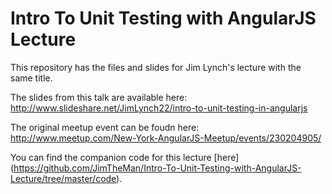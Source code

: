 # Intro To Unit Testing with AngularJS Lecture
This repository has the files and slides for Jim Lynch's lecture with the same title.

The slides from this talk are available here: http://www.slideshare.net/JimLynch22/intro-to-unit-testing-in-angularjs

The original meetup event can be foudn here: http://www.meetup.com/New-York-AngularJS-Meetup/events/230204905/

You can find the companion code for this lecture [here] (https://github.com/JimTheMan/Intro-To-Unit-Testing-with-AngularJS-Lecture/tree/master/code).
